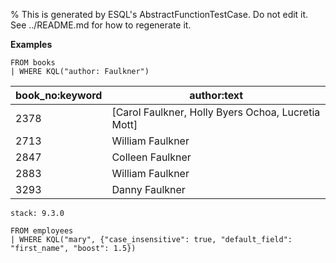 % This is generated by ESQL's AbstractFunctionTestCase. Do not edit it. See ../README.md for how to regenerate it.

**Examples**

```esql
FROM books
| WHERE KQL("author: Faulkner")
```

| book_no:keyword | author:text |
| --- | --- |
| 2378 | [Carol Faulkner, Holly Byers Ochoa, Lucretia Mott] |
| 2713 | William Faulkner |
| 2847 | Colleen Faulkner |
| 2883 | William Faulkner |
| 3293 | Danny Faulkner |

```{applies_to}
stack: 9.3.0
```

```esql
FROM employees
| WHERE KQL("mary", {"case_insensitive": true, "default_field": "first_name", "boost": 1.5})
```


